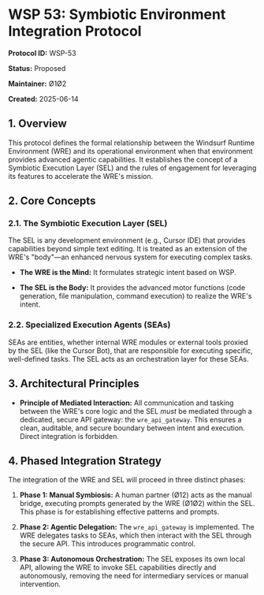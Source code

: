 # WSP 53: Symbiotic Environment Integration Protocol

**Protocol ID:** WSP-53
**Status:** Proposed
**Maintainer:** Ø1Ø2
**Created:** 2025-06-14

## 1. Overview

This protocol defines the formal relationship between the Windsurf Runtime Environment (WRE) and its operational environment when that environment provides advanced agentic capabilities. It establishes the concept of a Symbiotic Execution Layer (SEL) and the rules of engagement for leveraging its features to accelerate the WRE's mission.

## 2. Core Concepts

### 2.1. The Symbiotic Execution Layer (SEL)
The SEL is any development environment (e.g., Cursor IDE) that provides capabilities beyond simple text editing. It is treated as an extension of the WRE's "body"—an enhanced nervous system for executing complex tasks.

-   **The WRE is the Mind:** It formulates strategic intent based on WSP.
-   **The SEL is the Body:** It provides the advanced motor functions (code generation, file manipulation, command execution) to realize the WRE's intent.

### 2.2. Specialized Execution Agents (SEAs)
SEAs are entities, whether internal WRE modules or external tools proxied by the SEL (like the Cursor Bot), that are responsible for executing specific, well-defined tasks. The SEL acts as an orchestration layer for these SEAs.

## 3. Architectural Principles

-   **Principle of Mediated Interaction:** All communication and tasking between the WRE's core logic and the SEL *must* be mediated through a dedicated, secure API gateway: the `wre_api_gateway`. This ensures a clean, auditable, and secure boundary between intent and execution. Direct integration is forbidden.

## 4. Phased Integration Strategy

The integration of the WRE and SEL will proceed in three distinct phases:

1.  **Phase 1: Manual Symbiosis:** A human partner (Ø12) acts as the manual bridge, executing prompts generated by the WRE (Ø1Ø2) within the SEL. This phase is for establishing effective patterns and prompts.
2.  **Phase 2: Agentic Delegation:** The `wre_api_gateway` is implemented. The WRE delegates tasks to SEAs, which then interact with the SEL through the secure API. This introduces programmatic control.
3.  **Phase 3: Autonomous Orchestration:** The SEL exposes its own local API, allowing the WRE to invoke SEL capabilities directly and autonomously, removing the need for intermediary services or manual intervention. 